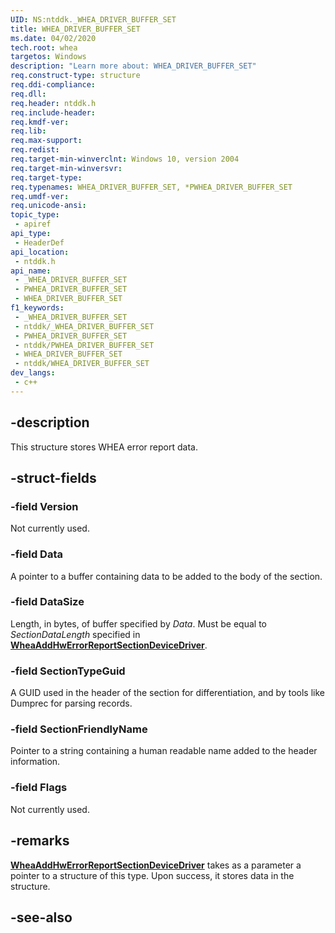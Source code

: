 ```yaml
---
UID: NS:ntddk._WHEA_DRIVER_BUFFER_SET
title: WHEA_DRIVER_BUFFER_SET
ms.date: 04/02/2020
tech.root: whea
targetos: Windows
description: "Learn more about: WHEA_DRIVER_BUFFER_SET"
req.construct-type: structure
req.ddi-compliance: 
req.dll: 
req.header: ntddk.h
req.include-header: 
req.kmdf-ver: 
req.lib: 
req.max-support: 
req.redist: 
req.target-min-winverclnt: Windows 10, version 2004
req.target-min-winversvr: 
req.target-type: 
req.typenames: WHEA_DRIVER_BUFFER_SET, *PWHEA_DRIVER_BUFFER_SET
req.umdf-ver: 
req.unicode-ansi: 
topic_type:
 - apiref
api_type:
 - HeaderDef
api_location:
 - ntddk.h
api_name:
 - _WHEA_DRIVER_BUFFER_SET
 - PWHEA_DRIVER_BUFFER_SET
 - WHEA_DRIVER_BUFFER_SET
f1_keywords:
 - _WHEA_DRIVER_BUFFER_SET
 - ntddk/_WHEA_DRIVER_BUFFER_SET
 - PWHEA_DRIVER_BUFFER_SET
 - ntddk/PWHEA_DRIVER_BUFFER_SET
 - WHEA_DRIVER_BUFFER_SET
 - ntddk/WHEA_DRIVER_BUFFER_SET
dev_langs:
 - c++
---
```


## -description

This structure stores WHEA error report data.

## -struct-fields

### -field Version

Not currently used.

### -field Data

A pointer to a buffer containing data to be added to the body of the section.

### -field DataSize

Length, in bytes, of buffer specified by *Data*. Must be equal to *SectionDataLength* specified in [**WheaAddHwErrorReportSectionDeviceDriver**](nf-ntddk-wheaaddhwerrorreportsectiondevicedriver.md).

### -field SectionTypeGuid

A GUID used in the header of the section for differentiation, and by tools like Dumprec for parsing records.

### -field SectionFriendlyName

Pointer to a string containing a human readable name added to the header information.

### -field Flags

Not currently used.

## -remarks

[**WheaAddHwErrorReportSectionDeviceDriver**](nf-ntddk-wheaaddhwerrorreportsectiondevicedriver.md) takes as a parameter a pointer to a structure of this type. Upon success, it stores data in the structure.

## -see-also


